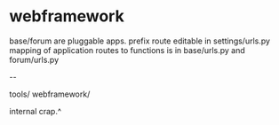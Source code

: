 webframework
============

base/forum are pluggable apps. prefix route editable in settings/urls.py
mapping of application routes to functions is in base/urls.py and forum/urls.py 

--

tools/
webframework/

internal crap.^
